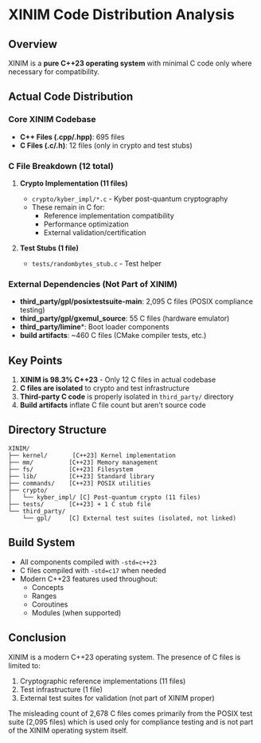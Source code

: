 # XINIM Code Distribution Analysis

## Overview
XINIM is a **pure C++23 operating system** with minimal C code only where necessary for compatibility.

## Actual Code Distribution

### Core XINIM Codebase
- **C++ Files (.cpp/.hpp)**: 695 files
- **C Files (.c/.h)**: 12 files (only in crypto and test stubs)

### C File Breakdown (12 total)
1. **Crypto Implementation (11 files)**
   - `crypto/kyber_impl/*.c` - Kyber post-quantum cryptography
   - These remain in C for:
     - Reference implementation compatibility
     - Performance optimization
     - External validation/certification

2. **Test Stubs (1 file)**
   - `tests/randombytes_stub.c` - Test helper

### External Dependencies (Not Part of XINIM)
- **third_party/gpl/posixtestsuite-main**: 2,095 C files (POSIX compliance testing)
- **third_party/gpl/gxemul_source**: 55 C files (hardware emulator)
- **third_party/limine***: Boot loader components
- **build artifacts**: ~460 C files (CMake compiler tests, etc.)

## Key Points

1. **XINIM is 98.3% C++23** - Only 12 C files in actual codebase
2. **C files are isolated** to crypto and test infrastructure
3. **Third-party C code** is properly isolated in `third_party/` directory
4. **Build artifacts** inflate C file count but aren't source code

## Directory Structure

```
XINIM/
├── kernel/       [C++23] Kernel implementation
├── mm/          [C++23] Memory management  
├── fs/          [C++23] Filesystem
├── lib/         [C++23] Standard library
├── commands/    [C++23] POSIX utilities
├── crypto/      
│   └── kyber_impl/ [C] Post-quantum crypto (11 files)
├── tests/       [C++23] + 1 C stub file
└── third_party/
    └── gpl/     [C] External test suites (isolated, not linked)
```

## Build System
- All components compiled with `-std=c++23`
- C files compiled with `-std=c17` when needed
- Modern C++23 features used throughout:
  - Concepts
  - Ranges
  - Coroutines
  - Modules (when supported)

## Conclusion
XINIM is a modern C++23 operating system. The presence of C files is limited to:
1. Cryptographic reference implementations (11 files)
2. Test infrastructure (1 file)
3. External test suites for validation (not part of XINIM proper)

The misleading count of 2,678 C files comes primarily from the POSIX test suite (2,095 files) which is used only for compliance testing and is not part of the XINIM operating system itself.